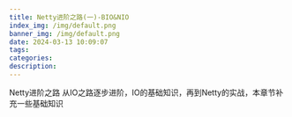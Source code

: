 ```yaml
---
title: Netty进阶之路(一)-BIO&NIO
index_img: /img/default.png
banner_img: /img/default.png
date: 2024-03-13 10:09:07
tags:
categories:
description:
---
```


Netty进阶之路 从IO之路逐步进阶，IO的基础知识，再到Netty的实战，本章节补充一些基础知识

<!-- more -->

